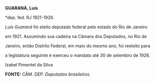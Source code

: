 **GUARANÁ, Luís**



\*dep. fed. RJ 1921-1926.



*Luís Guaraná* foi eleito deputado federal pelo estado do Rio de Janeiro

em 1921. Assumindo sua cadeira na Câmara dos Deputados, no Rio de

Janeiro, então Distrito Federal, em maio do mesmo ano, foi reeleito para

a legislatura seguinte e exerceu o mandato até 30 de setembro de 1926.



Izabel Pimentel da Silva



**FONTE:** CÂM. DEP. *Deputados brasileiros*.

